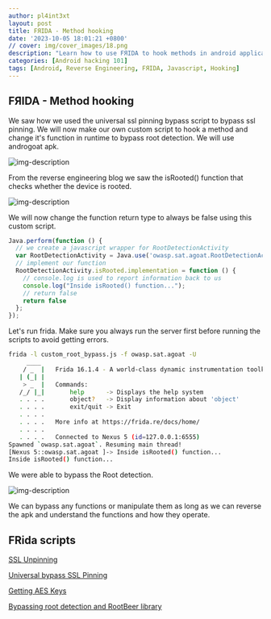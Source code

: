 ```yaml
---
author: pl4int3xt
layout: post
title: FЯIDA - Method hooking
date: '2023-10-05 18:01:21 +0800'
// cover: img/cover_images/18.png
description: "Learn how to use FЯIDA to hook methods in android applications and bypass security mechanisms"
categories: [Android hacking 101]
tags: [Android, Reverse Engineering, FЯIDA, Javascript, Hooking]
---
```


## FЯIDA - Method hooking
We saw how we used the universal ssl pinning bypass script to bypass ssl pinning. We will now make our own custom script to hook a method and change it's function in runtime to bypass root detection. We will use androgoat apk.

![img-description](/img/apktool/1.png)

From the reverse engineering blog we saw the isRooted() function that checks whether the device is rooted. 

![img-description](/img/apktool/2.png)

We will now change the function return type to always be false using this custom script.
```javascript
Java.perform(function () {
  // we create a javascript wrapper for RootDetectionActivity
  var RootDetectionActivity = Java.use('owasp.sat.agoat.RootDetectionActivity');
  // implement our function
  RootDetectionActivity.isRooted.implementation = function () {
    // console.log is used to report information back to us
    console.log("Inside isRooted() function...");
    // return false
    return false
  };
});
```

Let's run frida. Make sure you always run the server first before running the scripts to avoid getting errors.

```bash
frida -l custom_root_bypass.js -f owasp.sat.agoat -U
     ____
    / _  |   Frida 16.1.4 - A world-class dynamic instrumentation toolkit
   | (_| |
    > _  |   Commands:
   /_/ |_|       help      -> Displays the help system
   . . . .       object?   -> Display information about 'object'
   . . . .       exit/quit -> Exit
   . . . .
   . . . .   More info at https://frida.re/docs/home/
   . . . .
   . . . .   Connected to Nexus 5 (id=127.0.0.1:6555)
Spawned `owasp.sat.agoat`. Resuming main thread!                        
[Nexus 5::owasp.sat.agoat ]-> Inside isRooted() function...
Inside isRooted() function...
```

We were able to bypass the Root detection. 

![img-description](/img/apktool/3.png)

We can bypass any functions or manipulate them as long as we can reverse the apk and understand the functions and how they operate. 

## FRida scripts
[SSL Unpinning](https://codeshare.frida.re/@masbog/frida-android-unpinning-ssl/)

[Universal bypass SSL Pinning](https://codeshare.frida.re/@pcipolloni/universal-android-ssl-pinning-bypass-with-frida/)

[Getting AES Keys](https://gist.github.com/d3vilbug/41deacfe52a476d68d6f21587c5f531d)

[Bypassing root detection and RootBeer library](https://gist.github.com/pich4ya/0b2a8592d3c8d5df9c34b8d185d2ea35)                                